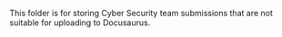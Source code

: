 This folder is for storing Cyber Security team submissions that are not suitable for uploading to Docusaurus.
